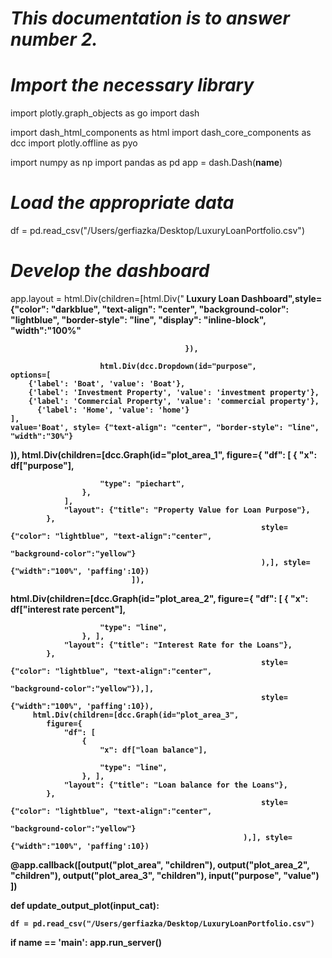 # *This documentation is to answer number 2.*

# *Import the necessary library*
import plotly.graph_objects as go
import dash

import dash_html_components as html
import dash_core_components as dcc
import plotly.offline as pyo


import numpy as np
import pandas as pd
app = dash.Dash(__name__)

# *Load the appropriate data*
df = pd.read_csv("/Users/gerfiazka/Desktop/LuxuryLoanPortfolio.csv")

# *Develop the dashboard*
app.layout = html.Div(children=[html.Div("<b> Luxury Loan Dashboard",style= {"color": "darkblue",
                                                      "text-align": "center", "background-color": "lightblue",
                                                        "border-style": "line", "display": "inline-block", "width":"100%"
                                                                   
                                           }),
                      
                        html.Div(dcc.Dropdown(id="purpose",
    options=[
        {'label': 'Boat', 'value': 'Boat'},
        {'label': 'Investment Property', 'value': 'investment property'},
        {'label': 'Commercial Property', 'value': 'commercial property'},
          {'label': 'Home', 'value': 'home'}
    ],
    value='Boat', style= {"text-align": "center", "border-style": "line", "width":"30%"} 

    
)),
                               html.Div(children=[dcc.Graph(id="plot_area_1",
            figure={
                "df": [
                    {
                        "x": df["purpose"],
                        
                        "type": "piechart",
                    },
                ],
                "layout": {"title": "Property Value for Loan Purpose"},
            }, 
                                                            style= {"color": "lightblue", "text-align":"center", 
                                                                    "background-color":"yellow"}
                                                            ),], style= {"width":"100%", 'paffing':10})
                               ]),
 html.Div(children=[dcc.Graph(id="plot_area_2",
            figure={
                "df": [ {
                        "x": df["interest rate percent"],
                        
                        "type": "line",
                    }, ],
                "layout": {"title": "Interest Rate for the Loans"},
            }, 
                                                            style= {"color": "lightblue", "text-align":"center", 
                                                                    "background-color":"yellow"}),], 
                                                            style= {"width":"100%", 'paffing':10}),
         html.Div(children=[dcc.Graph(id="plot_area_3",
            figure={
                "df": [
                    {
                        "x": df["loan balance"],
                        
                        "type": "line",
                    }, ],
                "layout": {"title": "Loan balance for the Loans"},
            }, 
                                                            style= {"color": "lightblue", "text-align":"center", 
                                                                    "background-color":"yellow"}
                                                        ),], style= {"width":"100%", 'paffing':10}) 
@app.callback([output("plot_area", "children"),
               output("plot_area_2", "children"),
               output("plot_area_3", "children"),
              input("purpose", "value")
              ])

def update_output_plot(input_cat):
    
    df = pd.read_csv("/Users/gerfiazka/Desktop/LuxuryLoanPortfolio.csv")
    

if __name__ == '__main__':
    app.run_server()
